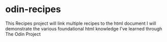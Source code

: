 # odin-recipes
This Recipes project will link multiple recipes to the html document
I will demonstrate the various foundational html knowledge I've learned
through The Odin Project